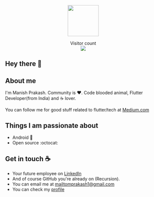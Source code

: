 <div id="header" align="center">
  <img src="https://media.giphy.com/media/M9gbBd9nbDrOTu1Mqx/giphy.gif" width="100"/>
</div>
<p align="center">
  Visitor count<br>
  <img src="https://profile-counter.glitch.me/mprakashgithub/count.svg" />
</p>

## Hey there :wave:

<!-- <p align="center">
  Visits Badge<br>
  <img src="https://badges.pufler.dev/visits/mprakashgithub/mprakashgithub" />
</p> -->

<!-- [![Visits Badge](https://badges.pufler.dev/visits/pujux/badge-it)](https://badges.pufler.dev) -->
<!-- ![Visitor Count](https://profile-counter.glitch.me/{YOUR USER}/count.svg) -->

## About me

I'm Manish Prakash. Community is :heart:. Code blooded animal, Flutter Developer(from India) and :coffee: lover. 

You can follow me for good stuff related to flutter/tech at [Medium.com](https://medium.com/@mailtomprakash1)

## Things I am passionate about

- Android :robot:
- Open source :octocat:

## Get in touch :coffee:

- Your future employee on [LinkedIn](https://www.linkedin.com/in/manishprakashind)
- And of course GitHub you're already on (Recursion).
- You can email me at mailtomprakash1@gmail.com
- You can check my [profile](https://mprakashgithub.github.io/)
